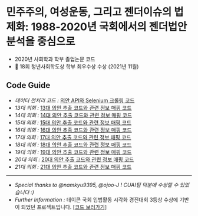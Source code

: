 # 민주주의, 여성운동, 그리고 젠더이슈의 법제화: 1988-2020년 국회에서의 젠더법안 분석을 중심으로

- 2020년 사회학과 학부 졸업논문 코드
- 🎉 18회 청년사회학도상 학부 최우수상 수상 (2021년 11월)

## __Code Guide__

* *데이터 전처리 코드 :* [의안 API와 Selenium 크롤링 코드](https://github.com/givemetarte/gender-bill-analysis/tree/main/data-preprocessing-codes)
* *13대 의회 :* [13대 의안 추출 코드와 관련 정보 매핑 코드](https://github.com/givemetarte/gender-bill-analysis/tree/main/13th-bill)
* *14대 의회 :* [14대 의안 추출 코드와 관련 정보 매핑 코드](https://github.com/givemetarte/gender-bill-analysis/tree/main/14th-bill)
* *15대 의회 :* [15대 의안 추출 코드와 관련 정보 매핑 코드](https://github.com/givemetarte/gender-bill-analysis/tree/main/15th-bill)
* *16대 의회 :* [16대 의안 추출 코드와 관련 정보 매핑 코드](https://github.com/givemetarte/gender-bill-analysis/tree/main/16th-bill)
* *17대 의회 :* [17대 의안 추출 코드와 관련 정보 매핑 코드](https://github.com/givemetarte/gender-bill-analysis/tree/main/17th-bill)
* *18대 의회 :* [18대 의안 추출 코드와 관련 정보 매핑 코드](https://github.com/givemetarte/gender-bill-analysis/tree/main/18th-bill)
* *19대 의회 :* [19대 의안 추출 코드와 관련 정보 매핑 코드](https://github.com/givemetarte/gender-bill-analysis/tree/main/19th-bill)
* *20대 의회 :* [20대 의안 추출 코드와 관련 정보 매핑 코드](https://github.com/givemetarte/gender-bill-analysis/tree/main/20th-bill)
* *21대 의회 :* [21대 의안 추출 코드와 관련 정보 매핑 코드](https://github.com/givemetarte/gender-bill-analysis/tree/main/21th-bill)

---
* *Special thanks to @namkyu9395, @ojoo-J ! CUAI팀 덕분에 수상할 수 있었습니다 :)*
* *Further Information :* 데이콘 국회 입법활동 시각화 경진대회 3등상 수상에 기반이 되었던 프로젝트입니다. [[코드 보러가기]](https://github.com/givemetarte/digital-sexual-crime-relevant-bills)
